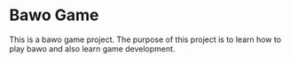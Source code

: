 
# Bawo Game

This is a bawo game project. The purpose of this project is to learn how to play bawo and also learn game development.

